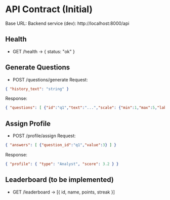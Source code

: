 # API Contract (Initial)

Base URL: Backend service (dev): http://localhost:8000/api

## Health
- GET /health -> { status: "ok" }

## Generate Questions
- POST /questions/generate
Request:
```json
{ "history_text": "string" }
```
Response:
```json
{ "questions": [ {"id":"q1","text":"...","scale": {"min":1,"max":5,"labels":["a","b"]} } ] }
```

## Assign Profile
- POST /profile/assign
Request:
```json
{ "answers": [ {"question_id":"q1","value":3} ] }
```
Response:
```json
{ "profile": { "type": "Analyst", "score": 3.2 } }
```

## Leaderboard (to be implemented)
- GET /leaderboard -> [{ id, name, points, streak }]
